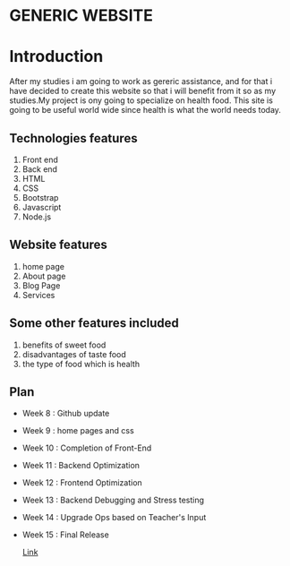 # GENERIC WEBSITE


# Introduction
After my studies i am going to work as gereric assistance, and for that i have decided to  create this website so that i will benefit from it so as my studies.My project is ony going to specialize on health food. This site is going to be useful world wide since health is what the world needs today.

## Technologies features
1. Front end
2. Back end
3. HTML
4. CSS
5. Bootstrap
6. Javascript
7. Node.js


## Website features  
1. home page
2. About page
3. Blog Page
4. Services


## Some other features included
1. benefits of sweet food
2. disadvantages of taste food
3. the  type of food which is health 



## Plan 
* Week 8 : Github update 
* Week 9 : home pages and css
* Week 10 : Completion of Front-End
* Week 11 : Backend Optimization
* Week 12 : Frontend Optimization
* Week 13 : Backend Debugging and Stress testing
* Week 14 : Upgrade Ops based on Teacher's Input
* Week 15 : Final Release

  [Link](https://moniquenicolate.github.io/Taste-Food-Website-App/)
